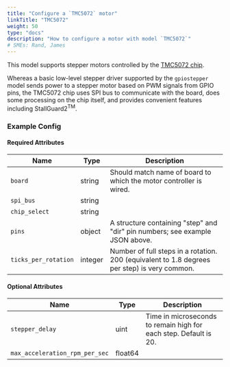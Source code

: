 ```yaml
---
title: "Configure a `TMC5072` motor"
linkTitle: "TMC5072"
weight: 50
type: "docs"
description: "How to configure a motor with model `TMC5072`"
# SMEs: Rand, James
---
```


This model supports stepper motors controlled by the [TMC5072 chip](https://www.trinamic.com/support/eval-kits/details/tmc5072-bob/).

Whereas a basic low-level stepper driver supported by the `gpiostepper` model sends power to a stepper motor based on PWM signals from GPIO pins, the TMC5072 chip uses SPI bus to communicate with the board, does some processing on the chip itself, and provides convenient features including StallGuard2<sup>TM</sup>.

### Example Config

#### Required Attributes

Name | Type | Description
-------------- | ---- | ---------------
`board` | string | Should match name of board to which the motor controller is wired.
`spi_bus` | string |
`chip_select` | string |
`pins` | object | A structure containing "step" and "dir" pin numbers; see example JSON above.
`ticks_per_rotation` | integer | Number of full steps in a rotation. 200 (equivalent to 1.8 degrees per step) is very common.

#### Optional Attributes

Name | Type | Description
-------------- | ---- | ---------------
`stepper_delay` | uint | Time in microseconds to remain high for each step. Default is 20.
`max_acceleration_rpm_per_sec` | float64 |
